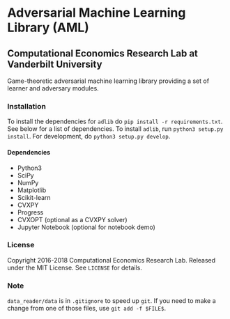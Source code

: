 # Adversarial Machine Learning Library (AML)
## Computational Economics Research Lab at Vanderbilt University

Game-theoretic adversarial machine learning library providing a set of learner and adversary modules.

### Installation
To install the dependencies for `adlib` do `pip install -r requirements.txt`. See below for a list of dependencies.
To install `adlib`, run `python3 setup.py install`. For development, do `python3 setup.py develop`.

#### Dependencies
* Python3 
* SciPy
* NumPy
* Matplotlib
* Scikit-learn
* CVXPY
* Progress
* CVXOPT (optional as a CVXPY solver)
* Jupyter Notebook (optional for notebook demo)

### License
Copyright 2016-2018 Computational Economics Research Lab. Released under the MIT License. See `LICENSE` for details.

### Note
`data_reader/data` is in `.gitignore` to speed up `git`. If you need to make a change from one of those
files, use `git add -f $FILE$`.
